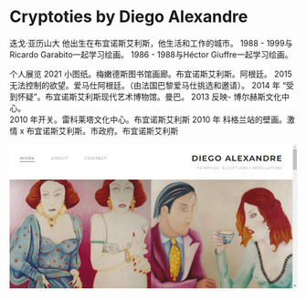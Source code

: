 # Cryptoties by Diego Alexandre

迭戈·亚历山大
他出生在布宜诺斯艾利斯，他生活和工作的城市。
1988 - 1999与Ricardo Garabito一起学习绘画。
1986 - 1988与Héctor Giuffre一起学习绘画。

个人展览
2021 小图纸。梅嫩德斯图书馆画廊。布宜诺斯艾利斯。阿根廷。
2015  无法控制的欲望。爱马仕阿根廷。（由法国巴黎爱马仕挑选和邀请）。 
2014 年  “受到怀疑”。布宜诺斯艾利斯现代艺术博物馆。曼巴。
2013  反映- 博尔赫斯文化中心。    
2010  年开关。雷科莱塔文化中心。布宜诺斯艾利斯
2010 年  科格兰站的壁画。激情 x 布宜诺斯艾利斯。市政府。布宜诺斯艾利斯

![nft](cry.png)

